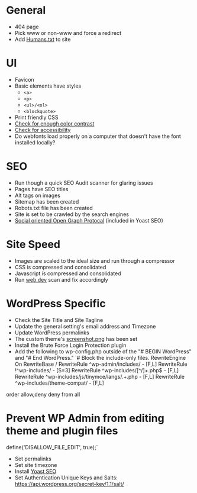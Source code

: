 # General

* 404 page
* Pick www or non-www and force a redirect
* Add [Humans.txt](http://humanstxt.org/) to site


# UI

* Favicon
* Basic elements have styles
	* `<a>`
	* `<p>`
	* `<ul>/<ol>`
	* `<blockquote>`
* Print friendly CSS
* [Check for enough color contrast](http://www.checkmycolours.com/)
* [Check for accessibility](https://achecker.ca/checker/index.php)
* Do webfonts load properly on a computer that doesn't have the font installed locally?


# SEO

* Run though a quick SEO Audit scanner for glaring issues
* Pages have SEO titles
* Alt tags on images
* Sitemap has been created
* Robots.txt file has been created
* Site is set to be crawled by the search engines
* [Social oriented Open Graph Protocal](http://ogp.me/) (included in Yoast SEO)


# Site Speed

* Images are scaled to the ideal size and run through a compressor
* CSS is compressed and consolidated
* Javascript is compressed and consolidated
* Run [web.dev](https://web.dev/) scan and fix accordingly


# WordPress Specific

* Check the Site Title and Site Tagline
* Update the general setting's email address and Timezone
* Update WordPress permalinks
* The custom theme's [screenshot.png](https://codex.wordpress.org/Theme_Development#Screenshot) has been set
* Install the Brute Force Login Protection plugin
* Add the following to wp-config.php outside of the "# BEGIN WordPress" and "# End WordPress."
`# Block the include-only files.
RewriteEngine On
RewriteBase /
RewriteRule ^wp-admin/includes/ - [F,L]
RewriteRule !^wp-includes/ - [S=3]
RewriteRule ^wp-includes/[^/]+\.php$ - [F,L]
RewriteRule ^wp-includes/js/tinymce/langs/.+\.php - [F,L]
RewriteRule ^wp-includes/theme-compat/ - [F,L]

order allow,deny
deny from all

# Prevent WP Admin from editing theme and plugin files
define('DISALLOW_FILE_EDIT', true);`
* Set permalinks
* Set site timezone
* Install [Yoast SEO](https://yoast.com/wordpress/plugins/seo/)
* Set Authentication Unique Keys and Salts: https://api.wordpress.org/secret-key/1.1/salt/
